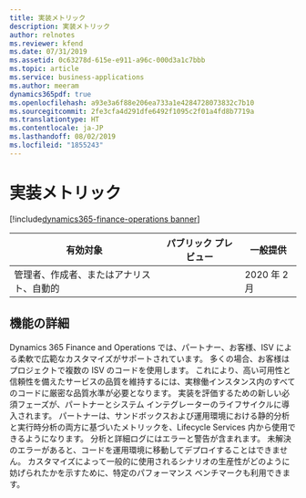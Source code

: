 ```yaml
---
title: 実装メトリック
description: 実装メトリック
author: relnotes
ms.reviewer: kfend
ms.date: 07/31/2019
ms.assetid: 0c63278d-615e-e911-a96c-000d3a1c7bbb
ms.topic: article
ms.service: business-applications
ms.author: meeram
dynamics365pdf: true
ms.openlocfilehash: a93e3a6f88e206ea733a1e4284728073832c7b10
ms.sourcegitcommit: 2fe3cfa4d291dfe6492f1095c2f01a4fd8b7719a
ms.translationtype: HT
ms.contentlocale: ja-JP
ms.lasthandoff: 08/02/2019
ms.locfileid: "1855243"
---
```

# <a name="implementation-metrics"></a>実装メトリック
[!include[dynamics365-finance-operations banner](../includes/dynamics365-finance-operations.md)]

| 有効対象    |  パブリック プレビュー | 一般提供 | 
| ---------- | ---------- |---------- |
|管理者、作成者、またはアナリスト、自動的|| 2020 年 2 月|






## <a name="feature-details"></a>機能の詳細
<!--feature detail start -->
Dynamics 365 Finance and Operations では、パートナー、お客様、ISV による柔軟で広範なカスタマイズがサポートされています。 多くの場合、お客様はプロジェクトで複数の ISV のコードを使用します。 これにより、高い可用性と信頼性を備えたサービスの品質を維持するには、実稼働インスタンス内のすべてのコードに厳密な品質水準が必要となります。 実装を評価するための新しい必須フェーズが、パートナーとシステム インテグレーターのライフサイクルに導入されます。 パートナーは、サンドボックスおよび運用環境における静的分析と実行時分析の両方に基づいたメトリックを、Lifecycle Services 内から使用できるようになります。 分析と詳細ログにはエラーと警告が含まれます。 未解決のエラーがあると、コードを運用環境に移動してデプロイすることはできません。 カスタマイズによって一般的に使用されるシナリオの生産性がどのように妨げられたかを示すために、特定のパフォーマンス ベンチマークも利用できます。
<!--feature detail end -->












